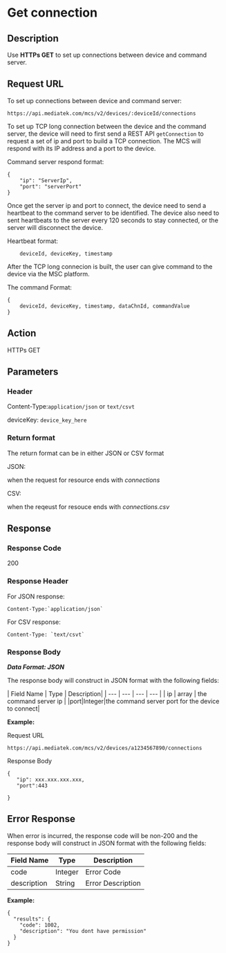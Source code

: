 # Get connection


## Description

Use **HTTPs GET** to  set up connections between device and command server.


## Request URL

To set up connections between device and command server:

```
https://api.mediatek.com/mcs/v2/devices/:deviceId/connections

```

To set up TCP long connection between the device and the command server, the device will need to first send a REST API `getConnection` to request a set of ip and port to build a TCP connection. The MCS will respond with its IP address and a port to the device.

Command server respond format:

```
{
    "ip": "ServerIp",
    "port": "serverPort"
}

```

Once get the server ip and port to connect, the device need to send a heartbeat to the command server to be identified. The device also need to sent heartbeats to the server every 120 seconds to stay connected, or the server will disconnect the device.

Heartbeat format:

```
    deviceId, deviceKey, timestamp

```

After the TCP long connecion is built, the user can give command to the device via the MSC platform.

The command Format:
```
{
    deviceId, deviceKey, timestamp, dataChnId, commandValue
}

```

## Action
HTTPs GET


## Parameters
### Header


Content-Type:`application/json` or `text/csvt`


deviceKey: `device_key_here`


### Return format
The return format can be in either JSON or CSV format

JSON:

when the request for resource ends with *connections*


CSV:

when the reqeust for resouce ends with *connections.csv*


## Response

### Response Code
200

### Response Header
For JSON response:
```
Content-Type:`application/json`
```
For CSV response:
```
Content-Type: `text/csvt`
```

### Response Body

***Data Format: JSON***

The response body will construct in JSON format with the following fields:

| Field Name | Type | Description|
| --- | --- | --- | --- |
| ip | array | the command server ip |
|port|Integer|the command server port for the device to connect|


**Example:**

Request URL
```
https://api.mediatek.com/mcs/v2/devices/a1234567890/connections
```

Response Body

```
{
   "ip": xxx.xxx.xxx.xxx,
   "port":443

}
```


## Error Response

When error is incurred, the response code will be non-200 and the response body will construct in JSON format with the following fields:

| Field Name | Type |Description|
| --- | --- | --- |
| code | Integer | Error Code |
| description | String | Error Description |

**Example:**

```
{
  "results": {
    "code": 1002,
    "description": "You dont have permission"
  }
}
```
